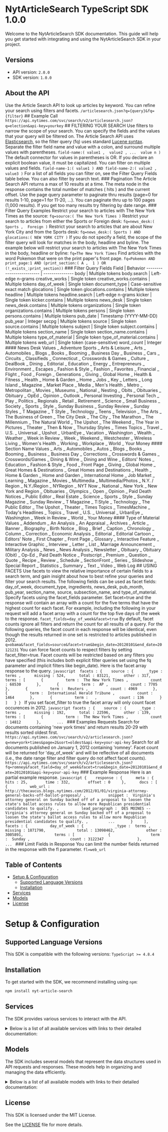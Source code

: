 # NytArticleSearch TypeScript SDK 1.0.0

Welcome to the NytArticleSearch SDK documentation. This guide will help you get started with integrating and using the NytArticleSearch SDK in your project.

## Versions

- API version: `2.0.0`
- SDK version: `1.0.0`

## About the API

Use the Article Search API to look up articles by keyword. You can refine your search using filters and facets. `/articlesearch.json?q={query}&fq={filter}` ## Example Call `https://api.nytimes.com/svc/search/v2/articlesearch.json?q=election&api-key=yourkey` ## FILTERING YOUR SEARCH Use filters to narrow the scope of your search. You can specify the fields and the values that your query will be filtered on. The Article Search API uses [Elasticsearch](https://www.elastic.co/guide/en/elasticsearch/reference/current/query-dsl-simple-query-string-query.html#simple-query-string-syntax), so the filter query (fq) uses standard [Lucene syntax](http://www.lucenetutorial.com/lucene-query-syntax.html). Separate the filter field name and value with a colon, and surround multiple values with parentheses. `field-name:( value1 ,  value2 , ...  value n )` The default connector for values in parentheses is OR. If you declare an explicit boolean value, it must be capitalized. You can filter on multiple values and fields. `field-name-1:( value1 ) AND field-name-2:( value2 ,  value3 )` For a list of all fields you can filter on, see the Filter Query Fields table below. You can also filter by search text. ### Pagination The Article Search API returns a max of 10 results at a time. The meta node in the response contains the total number of matches ( hits ) and the current offset. Use the page query parameter to paginate thru results (page=0 for results 1-10, page=1 for 11-20, ...). You can paginate thru up to 100 pages (1,000 results). If you get too many results try filtering by date range. ### Filter Query Examples Restrict your search to articles with The New York Times as the source: `fq=source:( The New York Times )` Restrict your search to articles from either the Sports or Foreign desk: `fq=news_desk:( Sports ,  Foreign )` Restrict your search to articles that are about New York City and from the Sports desk: `fq=news_desk:( Sports ) AND glocations:( NEW YORK CITY )` If you do not specify a field, the scope of the filter query will look for matches in the body, headline and byline. The example below will restrict your search to articles with The New York Times in the body, headline or byline: `fq=The New York Times` Find articles with the word Pokemon that were on the print paper's front page. `fq=Pokemon AND print_page:1 AND (print_section:( A ,  1 ) OR (!_exists_:print_section))` ### Filter Query Fields Field | Behavior ------------------------- | --------------- body | Multiple tokens body.search | Left-edge n-grams creative_works | Single token creative_works.contains | Multiple tokens day_of_week | Single token document_type | Case-sensitive exact match glocations | Single token glocations.contains | Multiple tokens headline | Multiple tokens headline.search | Left-edge n-grams kicker | Single token kicker.contains | Multiple tokens news_desk | Single token news_desk.contains | Multiple tokens organizations | Single token organizations.contains | Multiple tokens persons | Single token persons.contains | Multiple tokens pub_date | Timestamp (YYYY-MM-DD) pub_year | Integer secpg | Multiple tokens source | Single token source.contains | Multiple tokens subject | Single token subject.contains | Multiple tokens section_name | Single token section_name.contains | Multiple tokens type_of_material | Single token type_of_material.contains | Multiple tokens web_url | Single token (case-sensitive) word_count | Integer #### News Desk Values _ Adventure Sports _ Arts & Leisure _ Arts _ Automobiles _ Blogs _ Books _ Booming _ Business Day _ Business _ Cars _ Circuits _ Classifieds _ Connecticut _ Crosswords & Games _ Culture _ DealBook _ Dining _ Editorial _ Education _ Energy _ Entrepreneurs _ Environment _ Escapes _ Fashion & Style _ Fashion _ Favorites _ Financial _ Flight _ Food _ Foreign _ Generations _ Giving _ Global Home _ Health & Fitness _ Health _ Home & Garden _ Home _ Jobs _ Key _ Letters _ Long Island _ Magazine _ Market Place _ Media _ Men's Health _ Metro _ Metropolitan _ Movies _ Museums _ National _ Nesting _ Obits _ Obituaries _ Obituary _ OpEd _ Opinion _ Outlook _ Personal Investing _ Personal Tech _ Play _ Politics _ Regionals _ Retail _ Retirement _ Science _ Small Business _ Society _ Sports _ Style _ Sunday Business _ Sunday Review _ Sunday Styles _ T Magazine _ T Style _ Technology _ Teens _ Television _ The Arts _ The Business of Green _ The City Desk _ The City _ The Marathon _ The Millennium _ The Natural World _ The Upshot _ The Weekend _ The Year in Pictures _ Theater _ Then & Now _ Thursday Styles _ Times Topics _ Travel _ U.S. _ Universal _ Upshot _ UrbanEye _ Vacation _ Washington _ Wealth _ Weather _ Week in Review _ Week _ Weekend _ Westchester _ Wireless Living _ Women's Health _ Working _ Workplace _ World _ Your Money #### Section Name Values _ Arts _ Automobiles _ Autos _ Blogs _ Books _ Booming _ Business _ Business Day _ Corrections _ Crosswords & Games _ Crosswords/Games _ Dining & Wine _ Dining and Wine _ Editors' Notes _ Education _ Fashion & Style _ Food _ Front Page _ Giving _ Global Home _ Great Homes & Destinations _ Great Homes and Destinations _ Health _ Home & Garden _ Home and Garden _ International Home _ Job Market _ Learning _ Magazine _ Movies _ Multimedia _ Multimedia/Photos _ N.Y. / Region _ N.Y./Region _ NYRegion _ NYT Now _ National _ New York _ New York and Region _ Obituaries _ Olympics _ Open _ Opinion _ Paid Death Notices _ Public Editor _ Real Estate _ Science _ Sports _ Style _ Sunday Magazine _ Sunday Review _ T Magazine _ T:Style _ Technology _ The Public Editor _ The Upshot _ Theater _ Times Topics _ TimesMachine _ Today's Headlines _ Topics _ Travel _ U.S. _ Universal _ UrbanEye _ Washington _ Week in Review _ World _ Your Money #### Type of Material Values _ Addendum _ An Analysis _ An Appraisal _ Archives _ Article _ Banner _ Biography _ Birth Notice _ Blog _ Brief _ Caption _ Chronology _ Column _ Correction _ Economic Analysis _ Editorial _ Editorial Cartoon _ Editors' Note _ First Chapter _ Front Page _ Glossary _ Interactive Feature _ Interactive Graphic _ Interview _ Letter _ List _ Marriage Announcement _ Military Analysis _ News _ News Analysis _ Newsletter _ Obituary _ Obituary (Obit) _ Op-Ed _ Paid Death Notice _ Postscript _ Premium _ Question _ Quote _ Recipe _ Review _ Schedule _ SectionFront _ Series _ Slideshow _ Special Report _ Statistics _ Summary _ Text _ Video _ Web Log ## USING FACETS Use facets to view the relative importance of certain fields to a search term, and gain insight about how to best refine your queries and filter your search results. The following fields can be used as facet fields: day_of_week, document_type, ingredients, news_desk, pub_month, pub_year, section_name, source, subsection_name, and type_of_material. Specify facets using the facet_fields parameter. Set facet=true and the response will contain an array with a count for the five terms that have the highest count for each facet. For example, including the following in your request will add a facet array with a count for the top five days of the week to the response. `facet_fields=day_of_week&facet=true` By default, facet counts ignore all filters and return the count for all results of a query. For the following queries, the facet count in each response will be identical, even though the results returned in one set is restricted to articles published in 2012. `q=obama&facet_fields=source&facet=true&begin_date=20120101&end_date=20121231` You can force facet counts to respect filters by setting facet_filter=true. Facet counts will be restricted based on any filters you have specified (this includes both explicit filter queries set using the fq parameter and implicit filters like begin_date). Here is the facet array response to the query. `javascript  facets : {    source : {      _type :  terms ,      missing : 524,      total : 83121,      other : 317,      terms : [       {          term :  The New York Times ,          count : 68530       },       {          term :  AP ,          count : 7705       },       {          term :  Reuters ,          count : 4969       },       {          term :  International Herald Tribune ,          count : 1464       },       {          term :   ,          count : 136       }     ]   } } ` If you set facet_filter to true the facet array will only count facet occurences in 2012. `javascript facets : {    source : {      _type :  terms ,      missing : 192,      total : 22596,      other : 139,      terms : [       {          term :  The New York Times ,          count : 14812       },       ... ` ### Examples Requests Search for documents containing 'new york times' and return results 20-29 with results sorted oldest first. `https://api.nytimes.com/svc/search/v2/articlesearch.json?q=new+york+times&page=2&sort=oldest&api-key=your-api-key` Search for all documents published on January 1, 2012 containing 'romney'. Facet count will be returned for 'day_of_week' and will be reflective of all documents (i.e., the date range filter and filter query do not affect facet counts). `https://api.nytimes.com/svc/search/v2/articlesearch.json?fq=romney&facet_field=day_of_week&facet=true&begin_date=20120101&end_date=20120101&api-key=your-api-key` ### Example Response Here is an partial example response. `javascript {    response : {      meta : {        hits : 25,        time : 332,        offset : 0     },      docs : [       {          web_url :  http://thecaucus.blogs.nytimes.com/2012/01/01/virginia-attorney-general-backs-off-ballot-proposal/ ,          snippet :  Virginia's attorney general on Sunday backed off of a proposal to loosen the state's ballot access rules to allow more Republican presidential candidates to qualify. ,          lead_paragraph :  DES MOINES -- Virginia's attorney general on Sunday backed off of a proposal to loosen the state's ballot access rules to allow more Republican presidential candidates to qualify. ,         ...       }     ],      facets : {          day_of_week : {              _type :  terms ,              missing : 1871790,              total : 13098462,              other : 3005891,              terms : [               {                  term :  Sunday ,                  count : 3122347               },               ... ` ### Limit Fields in Response You can limit the number fields returned in the response with the fl parameter. `fl=web_url`

## Table of Contents

- [Setup & Configuration](#setup--configuration)
  - [Supported Language Versions](#supported-language-versions)
  - [Installation](#installation)
- [Services](#services)
- [Models](#models)
- [License](#license)

# Setup & Configuration

## Supported Language Versions

This SDK is compatible with the following versions: `TypeScript >= 4.8.4`

## Installation

To get started with the SDK, we recommend installing using `npm`:

```bash
npm install nyt-article-search
```

## Services

The SDK provides various services to interact with the API.

<details> 
<summary>Below is a list of all available services with links to their detailed documentation:</summary>

| Name                                                     |
| :------------------------------------------------------- |
| [SearchService](documentation/services/SearchService.md) |

</details>

## Models

The SDK includes several models that represent the data structures used in API requests and responses. These models help in organizing and managing the data efficiently.

<details> 
<summary>Below is a list of all available models with links to their detailed documentation:</summary>

| Name                                                                                     | Description |
| :--------------------------------------------------------------------------------------- | :---------- |
| [GetArticlesearchJsonOkResponse](documentation/models/GetArticlesearchJsonOkResponse.md) |             |
| [Facet](documentation/models/Facet.md)                                                   |             |
| [FacetFields](documentation/models/FacetFields.md)                                       |             |
| [FacetFilter](documentation/models/FacetFilter.md)                                       |             |
| [Sort](documentation/models/Sort.md)                                                     |             |
| [Response](documentation/models/Response.md)                                             |             |
| [Article](documentation/models/Article.md)                                               |             |
| [Meta](documentation/models/Meta.md)                                                     |             |
| [Multimedia](documentation/models/Multimedia.md)                                         |             |
| [Headline](documentation/models/Headline.md)                                             |             |
| [Keyword](documentation/models/Keyword.md)                                               |             |
| [Byline](documentation/models/Byline.md)                                                 |             |
| [Legacy](documentation/models/Legacy.md)                                                 |             |
| [Person](documentation/models/Person.md)                                                 |             |

</details>

## License

This SDK is licensed under the MIT License.

See the [LICENSE](LICENSE) file for more details.
